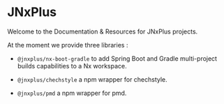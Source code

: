 # JNxPlus

Welcome to the Documentation & Resources for JNxPlus projects.

At the moment we provide three libraries :

- `@jnxplus/nx-boot-gradle`
  to add Spring Boot and Gradle multi-project builds capabilities to a Nx workspace.

- `@jnxplus/chechstyle`
  a npm wrapper for chechstyle.

- `@jnxplus/pmd`
  a npm wrapper for pmd.
